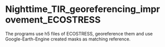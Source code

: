 # Nighttime_TIR_georeferencing_improvement_ECOSTRESS
The programs use h5 files of ECOSTRESS, georeference them and use Google-Earth-Engine created masks as matching reference.
